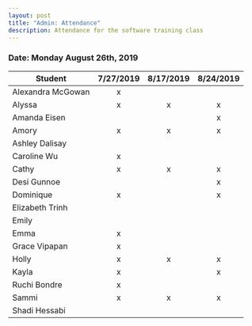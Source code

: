 ```yaml
---
layout: post
title: "Admin: Attendance"
description: Attendance for the software training class
---
```


### Date: Monday August 26th, 2019

|Student          |7/27/2019|8/17/2019|8/24/2019|
|     ---         |  :---:  |  :---:  |  :---:  |
|Alexandra McGowan|    x    |         |         |
|Alyssa           |    x    |    x    |    x    |
|Amanda Eisen     |         |         |    x    |
|Amory            |    x    |    x    |    x    |
|Ashley Dalisay   |         |         |         |
|Caroline Wu      |    x    |         |         |
|Cathy            |    x    |    x    |    x    |
|Desi Gunnoe      |         |         |    x    |
|Dominique        |    x    |         |    x    |
|Elizabeth Trinh  |         |         |         |
|Emily            |         |         |         |
|Emma             |    x    |         |         |
|Grace Vipapan    |    x    |         |         |
|Holly            |    x    |    x    |    x    |
|Kayla            |    x    |         |    x    |
|Ruchi Bondre     |    x    |         |         |
|Sammi            |    x    |    x    |    x    |
|Shadi Hessabi    |         |         |         |
